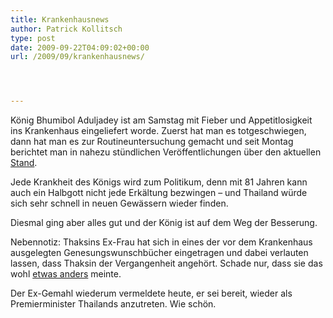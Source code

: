 ```yaml
---
title: Krankenhausnews
author: Patrick Kollitsch
type: post
date: 2009-09-22T04:09:02+00:00
url: /2009/09/krankenhausnews/




---
```

König Bhumibol Aduljadey ist am Samstag mit Fieber und Appetitlosigkeit ins Krankenhaus eingeliefert worde. Zuerst hat man es totgeschwiegen, dann hat man es zur Routineuntersuchung gemacht und seit Montag berichtet man in nahezu stündlichen Veröffentlichungen über den aktuellen [Stand][1]. 

Jede Krankheit des Königs wird zum Politikum, denn mit 81 Jahren kann auch ein Halbgott nicht jede Erkältung bezwingen &#8211; und Thailand würde sich sehr schnell in neuen Gewässern wieder finden.

Diesmal ging aber alles gut und der König ist auf dem Weg der Besserung.

Nebennotiz: Thaksins Ex-Frau hat sich in eines der vor dem Krankenhaus ausgelegten Genesungswunschbücher eingetragen und dabei verlauten lassen, dass Thaksin der Vergangenheit angehört. Schade nur, dass sie das wohl [etwas anders][2] meinte.

Der Ex-Gemahl wiederum vermeldete heute, er sei bereit, wieder als Premierminister Thailands anzutreten. Wie schön.

 [1]: http://nationmultimedia.com/2009/09/23/national/national_30112873.php
 [2]: http://www.nationmultimedia.com/breakingnews/30112777/Thaksin-is-the-past-Pojaman